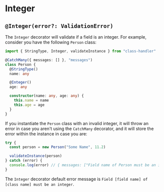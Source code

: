 # Integer

## `@Integer(error?: ValidationError)`

The `Integer` decorator will validate if a field is an integer. For example, consider you have the following `Person` class:

```typescript
import { StringType, Integer, validateInstance } from "class-handler"

@CatchMany({ messages: [] }, "messages")
class Person {
  @StringType()
  name: any

  @Integer()
  age: any

  constructor(name: any, age: any) {
    this.name = name
    this.age = age
  }
}
```

If you instantiate the `Person` class with an invalid integer, it will throw an error in case you aren't using the `CatchMany` decorator, and it will store the error within the instance in case you are:

```typescript
try {
  const person = new Person("Some Name", 11.2)

  validateInstance(person)
} catch (error) {
  console.log(error) // { messages: ["Field name of Person must be an integer"] }
}
```

The `Integer` decorator default error message is `Field [field name] of [class name] must be an integer`.
